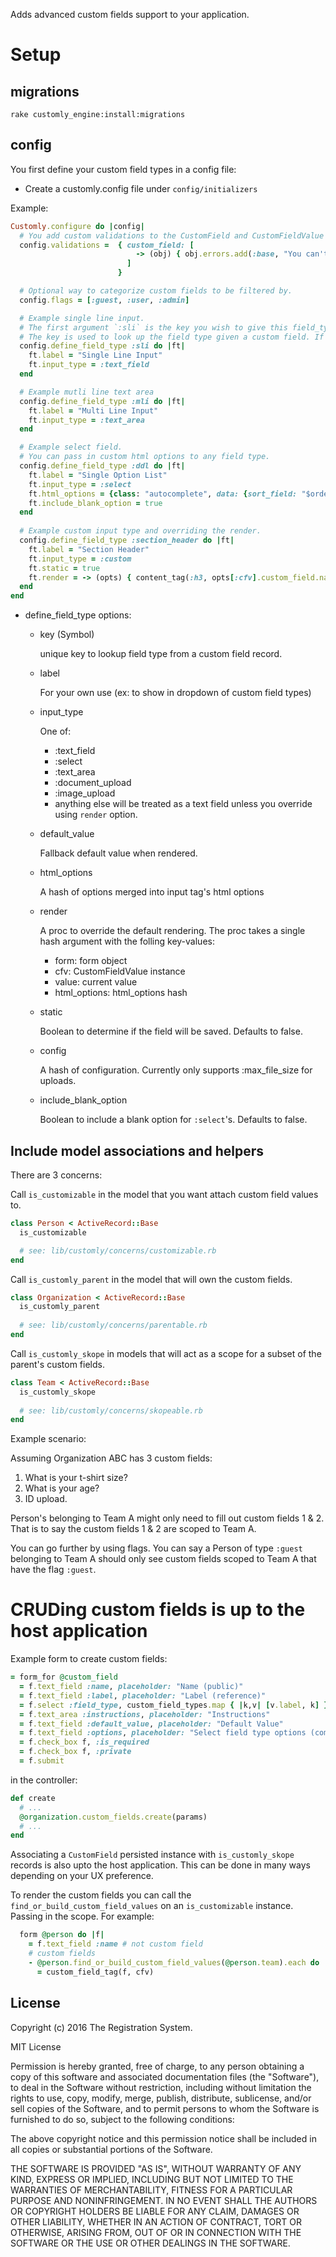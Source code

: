 Adds advanced custom fields support to your application. 

# Setup

## migrations

`rake customly_engine:install:migrations`

## config

You first define your custom field types in a config file:

- Create a customly.config file under `config/initializers`

Example:

````ruby
Customly.configure do |config|
  # You add custom validations to the CustomField and CustomFieldValue models.
  config.validations =  { custom_field: [
                            -> (obj) { obj.errors.add(:base, "You can't edit a custom field that is in use") if obj.custom_field_values.count > 1 }
                          ]
                        }

  # Optional way to categorize custom fields to be filtered by.
  config.flags = [:guest, :user, :admin]

  # Example single line input. 
  # The first argument `:sli` is the key you wish to give this field_type which will be stored on the custom field record.
  # The key is used to look up the field type given a custom field. If you change the key you will need to change it in the `field_type` column on all custom field records.
  config.define_field_type :sli do |ft|
    ft.label = "Single Line Input"
    ft.input_type = :text_field
  end

  # Example mutli line text area
  config.define_field_type :mli do |ft|
    ft.label = "Multi Line Input"
    ft.input_type = :text_area
  end

  # Example select field.
  # You can pass in custom html options to any field type.
  config.define_field_type :ddl do |ft|
    ft.label = "Single Option List"
    ft.input_type = :select
    ft.html_options = {class: "autocomplete", data: {sort_field: "$order"}}
    ft.include_blank_option = true
  end
  
  # Example custom input type and overriding the render.
  config.define_field_type :section_header do |ft|
    ft.label = "Section Header"
    ft.input_type = :custom
    ft.static = true
    ft.render = -> (opts) { content_tag(:h3, opts[:cfv].custom_field.name) }
  end
end
````

- define_field_type options:
  - key (Symbol)
  
    unique key to lookup field type from a custom field record.  
  - label
  
    For your own use (ex: to show in dropdown of custom field types)
  - input_type

    One of:
    - :text_field
    - :select
    - :text_area
    - :document_upload
    - :image_upload
    - anything else will be treated as a text field unless you override using `render` option.

  - default_value
  
    Fallback default value when rendered.
    
  - html_options
  
    A hash of options merged into input tag's html options

  - render

    A proc to override the default rendering. The proc takes a single hash argument with the folling key-values:
    - form: form object
    - cfv: CustomFieldValue instance
    - value: current value
    - html_options: html_options hash

  - static
  
    Boolean to determine if the field will be saved. Defaults to false.
    
  - config
  
    A hash of configuration. Currently only supports :max_file_size for uploads.
    
  - include_blank_option
  
    Boolean to include a blank option for `:select`'s. Defaults to false.

## Include model associations and helpers

There are 3 concerns:

Call `is_customizable` in the model that you want attach custom field values to.

````ruby
class Person < ActiveRecord::Base
  is_customizable

  # see: lib/customly/concerns/customizable.rb
end
````

Call `is_customly_parent` in the model that will own the custom fields.

````ruby
class Organization < ActiveRecord::Base
  is_customly_parent
  
  # see: lib/customly/concerns/parentable.rb
end
````

Call `is_customly_skope` in models that will act as a scope for a subset of the parent's custom fields.

````ruby
class Team < ActiveRecord::Base
  is_customly_skope
  
  # see: lib/customly/concerns/skopeable.rb
end
````

Example scenario:

Assuming Organization ABC has 3 custom fields:
1) What is your t-shirt size?
2) What is your age?
3) ID upload.

Person's belonging to Team A might only need to fill out custom fields 1 & 2. 
That is to say the custom fields 1 & 2 are scoped to Team A. 

You can go further by using flags. You can say a Person of type `:guest` belonging to Team A 
should only see custom fields scoped to Team A that have the flag `:guest`.

# CRUDing custom fields is up to the host application

Example form to create custom fields:

````ruby
= form_for @custom_field
  = f.text_field :name, placeholder: "Name (public)"
  = f.text_field :label, placeholder: "Label (reference)"
  = f.select :field_type, custom_field_types.map { |k,v| [v.label, k] }, {}
  = f.text_area :instructions, placeholder: "Instructions"
  = f.text_field :default_value, placeholder: "Default Value"
  = f.text_field :options, placeholder: "Select field type options (comma seperated)"
  = f.check_box f, :is_required
  = f.check_box f, :private
  = f.submit
````

in the controller:

````ruby
def create
  # ...
  @organization.custom_fields.create(params)
  # ...
end
````

Associating a `CustomField` persisted instance with `is_customly_skope` records is also upto the host application. 
This can be done in many ways depending on your UX preference.

To render the custom fields you can call the `find_or_build_custom_field_values` on an `is_customizable` instance. Passing in the scope.
For example:

  ````ruby
    form @person do |f|
      = f.text_field :name # not custom field
      # custom fields
      - @person.find_or_build_custom_field_values(@person.team).each do |cfv|
        = custom_field_tag(f, cfv)
  ````

## License

Copyright (c) 2016 The Registration System.

MIT License

Permission is hereby granted, free of charge, to any person obtaining
a copy of this software and associated documentation files (the
"Software"), to deal in the Software without restriction, including
without limitation the rights to use, copy, modify, merge, publish,
distribute, sublicense, and/or sell copies of the Software, and to
permit persons to whom the Software is furnished to do so, subject to
the following conditions:

The above copyright notice and this permission notice shall be
included in all copies or substantial portions of the Software.

THE SOFTWARE IS PROVIDED "AS IS", WITHOUT WARRANTY OF ANY KIND,
EXPRESS OR IMPLIED, INCLUDING BUT NOT LIMITED TO THE WARRANTIES OF
MERCHANTABILITY, FITNESS FOR A PARTICULAR PURPOSE AND
NONINFRINGEMENT. IN NO EVENT SHALL THE AUTHORS OR COPYRIGHT HOLDERS BE
LIABLE FOR ANY CLAIM, DAMAGES OR OTHER LIABILITY, WHETHER IN AN ACTION
OF CONTRACT, TORT OR OTHERWISE, ARISING FROM, OUT OF OR IN CONNECTION
WITH THE SOFTWARE OR THE USE OR OTHER DEALINGS IN THE SOFTWARE.
